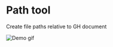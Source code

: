 Path tool
=========

Create file paths relative to GH document

![Demo gif](https://raw.githubusercontent.com/mazhuravlev/grasshopper-path-tool/master/PathTool.gif)
